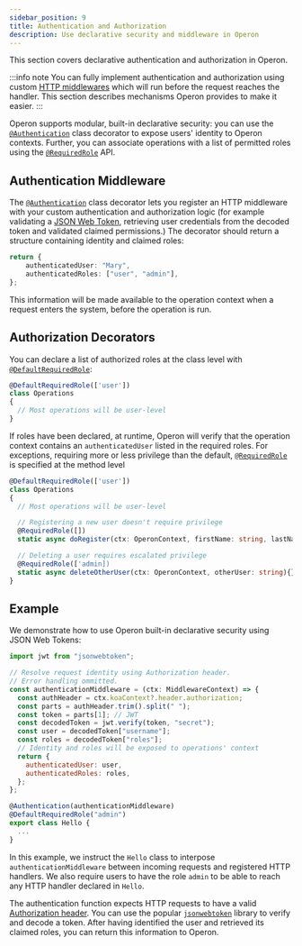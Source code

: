```yaml
---
sidebar_position: 9
title: Authentication and Authorization
description: Use declarative security and middleware in Operon
---
```


This section covers declarative authentication and authorization in Operon.

:::info note
You can fully implement authentication and authorization using custom [HTTP middlewares](../tutorials/http-serving-tutorial#middleware) which will run before the request reaches the handler. This section describes mechanisms Operon provides to make it easier.
:::

Operon supports modular, built-in declarative security: you can use the [`@Authentication`](../api-reference/decorators#authentication) class decorator to expose users' identity to Operon contexts. Further, you can associate operations with a list of permitted roles using the [`@RequiredRole`](../api-reference/decorators#requiredrole) API.

## Authentication Middleware
The [`@Authentication`](../api-reference/decorators#authentication) class decorator lets you register an HTTP middleware with your custom authentication and authorization logic (for example validating a [JSON Web Token](https://jwt.io/), retrieving user credentials from the decoded token and validated claimed permissions.) The decorator should return a structure containing identity and claimed roles:

```typescript
return {
    authenticatedUser: "Mary",
    authenticatedRoles: ["user", "admin"],
};
```

This information will be made available to the operation context when a request enters the system, before the operation is run.

## Authorization Decorators
You can declare a list of authorized roles at the class level with [`@DefaultRequiredRole`](../api-reference/decorators#defaultrequiredrole):

```typescript
@DefaultRequiredRole(['user'])
class Operations
{
  // Most operations will be user-level
}
```

If roles have been declared, at runtime, Operon will verify that the operation context contains an `authenticatedUser` listed in the required roles.
For exceptions, requiring more or less privilege than the default, [`@RequiredRole`](../api-reference/decorators#requiredrole) is specified at the method level

```typescript
@DefaultRequiredRole(['user'])
class Operations
{
  // Most operations will be user-level

  // Registering a new user doesn't require privilege
  @RequiredRole([])
  static async doRegister(ctx: OperonContext, firstName: string, lastName: string){}

  // Deleting a user requires escalated privilege
  @RequiredRole(['admin])
  static async deleteOtherUser(ctx: OperonContext, otherUser: string){}
}
```

## Example
We demonstrate how to use Operon built-in declarative security using JSON Web Tokens:

```javascript
import jwt from "jsonwebtoken";

// Resolve request identity using Authorization header.
// Error handling ommitted.
const authenticationMiddleware = (ctx: MiddlewareContext) => {
  const authHeader = ctx.koaContext?.header.authorization;
  const parts = authHeader.trim().split(" ");
  const token = parts[1]; // JWT
  const decodedToken = jwt.verify(token, "secret");
  const user = decodedToken["username"];
  const roles = decodedToken["roles"];
  // Identity and roles will be exposed to operations' context
  return {
    authenticatedUser: user,
    authenticatedRoles: roles,
  };
};

@Authentication(authenticationMiddleware)
@DefaultRequiredRole("admin")
export class Hello {
  ...
}
```

In this example, we instruct the `Hello` class to interpose `authenticationMiddleware` between incoming requests and registered HTTP handlers. We also require users to have the role `admin` to be able to reach any HTTP handler declared in `Hello`.

The authentication function expects HTTP requests to have a valid [Authorization header](https://developer.mozilla.org/en-US/docs/Web/HTTP/Headers/Authorization).
You can use the popular [`jsonwebtoken`](https://www.npmjs.com/package/jsonwebtoken) library to verify and decode a token.
After having identified the user and retrieved its claimed roles, you can return this information to Operon.

